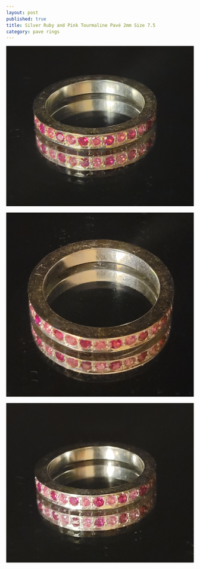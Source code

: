 ```yaml
---
layout: post
published: true
title: Silver Ruby and Pink Tourmaline Pavé 2mm Size 7.5
category: pave rings
---
```

![pave_silver_ruby_tourmaline_7.5-0.jpg](/images/jewelry/rings/pave_silver_ruby_tourmaline_7.5-0.jpg)
<!--more-->
![pave_silver_ruby_tourmaline_7.5-0.jpg](/images/jewelry/rings/pave_silver_ruby_tourmaline_7.5-1.jpg)

![pave_silver_ruby_tourmaline_7.5-0.jpg](/images/jewelry/rings/pave_silver_ruby_tourmaline_7.5-2.jpg)
